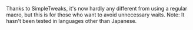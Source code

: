 Thanks to SimpleTweaks, it's now hardly any different from using a regular macro, but this is for those who want to avoid unnecessary waits.
Note: It hasn't been tested in languages other than Japanese.
